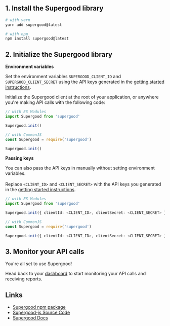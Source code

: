 ## 1. Install the Supergood library

```bash
# with yarn
yarn add supergood@latest
```

```bash
# with npm
npm install supergood@latest
```

## 2. Initialize the Supergood library

**Environment variables**

Set the environment variables `SUPERGOOD_CLIENT_ID` and `SUPERGOOD_CLIENT_SECRET` using the API keys generated in the [getting started instructions](../../getting-started.md).

Initialize the Supergood client at the root of your application, or anywhere you're making API calls with the following code:

```typescript
// with ES Modules
import Supergood from 'supergood'

Supergood.init()
```

```typescript
// with CommonJS
const Supergood = require('supergood')

Supergood.init()
```

**Passing keys**

You can also pass the API keys in manually without setting environment variables.\
\
Replace `<CLIENT_ID>` and `<CLIENT_SECRET>` with the API keys you generated in the [getting started instructions](../../getting-started.md).

```typescript
// with ES Modules
import Supergood from 'supergood'

Supergood.init({ clientId: <CLIENT_ID>, clientSecret: <CLIENT_SECRET> })
```

```typescript
// with CommonJS
const Supergood = require('supergood')

Supergood.init({ clientId: <CLIENT_ID>, clientSecret: <CLIENT_SECRET> })
```

## 3. Monitor your API calls

You're all set to use Supergood!

Head back to your [dashboard](https://dashboard.supergood.ai) to start monitoring your API calls and receiving reports.

## Links

* [Supergood npm package](https://www.npmjs.com/package/supergood)
* [Supergood-js Source Code](https://github.com/supergoodsystems/supergood-js)
* [Supergood Docs](https://docs.supergood.ai)
